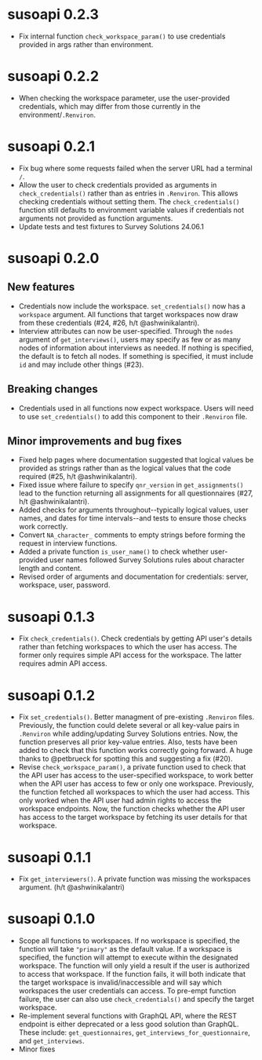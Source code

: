 # susoapi 0.2.3

- Fix internal function `check_workspace_param()` to use credentials provided in args rather than environment.

# susoapi 0.2.2

- When checking the workspace parameter, use the user-provided credentials, which may differ from those currently in the environment/`.Renviron`.

# susoapi 0.2.1

- Fix bug where some requests failed when the server URL had a terminal `/`.
- Allow the user to check credentials provided as arguments in `check_credentials()` rather than as entries in `.Renviron`. This allows checking credentials without setting them. The `check_credentials()` function still defaults to environment variable values if credentials not arguments not provided as function arguments.
- Update tests and test fixtures to Survey Solutions 24.06.1

# susoapi 0.2.0

## New features

- Credentials now include the workspace. `set_credentials()` now has a `workspace` argument. All functions that target workspaces now draw from these credentials (#24, #26, h/t @ashwinikalantri). 
- Interview attributes can now be user-specified. Through the `nodes` argument of `get_interviews()`, users may specify as few or as many nodes of information about interviews as needed. If nothing is specified, the default is to fetch all nodes. If something is specified, it must include `id` and may include other things (#23).

## Breaking changes

- Credentials used in all functions now expect workspace. Users will need to use `set_credentials()` to add this component to their `.Renviron` file.

## Minor improvements and bug fixes

- Fixed help pages where documentation suggested that logical values be provided as strings rather than as the logical values that the code required (#25, h/t @ashwinikalantri).
- Fixed issue where failure to specify `qnr_version` in `get_assignments()` lead to the function returning all assignments for all questionnaires (#27, h/t @ashwinikalantri).
- Added checks for arguments throughout--typically logical values, user names, and dates for time intervals--and tests to ensure those checks work correctly.
- Convert `NA_character_` comments to empty strings before forming the request in interview functions.
- Added a private function `is_user_name()` to check whether user-provided user names followed Survey Solutions rules about character length and content.
- Revised order of arguments and documentation for credentials: server, workspace, user, password.

# susoapi 0.1.3

- Fix `check_credentials()`. Check credentials by getting API user's details rather than fetching workspaces to which the user has access. The former only requires simple API access for the workspace. The latter requires admin API access.

# susoapi 0.1.2

- Fix `set_credentials()`. Better managment of pre-existing `.Renviron` files. Previously, the function could delete several or all key-value pairs in `.Renviron` while adding/updating Survey Solutions entries. Now, the function preserves all prior key-value entries. Also, tests have been added to check that this function works correctly going forward. A huge thanks to @petbrueck for spotting this and suggesting a fix (#20).
- Revise `check_workspace_param()`, a private function used to check that the API user has access to the user-specified workspace, to work better when the API user has access to few or only one workspace. Previously, the function fetched all workspaces to which the user had access. This only worked when the API user had admin rights to access the workspace endpoints. Now, the function checks whether the API user has access to the target workspace by fetching its user details for that workspace.

# susoapi 0.1.1

- Fix `get_interviewers()`. A private function was missing the workspaces argument. (h/t @ashwinikalantri)

# susoapi 0.1.0

- Scope all functions to workspaces. If no workspace is specified, the function will take `"primary"` as the default value. If a workspace is specified, the function will attempt to execute within the designated workspace. The function will only yield a result if the user is authorized to access that workspace. If the function fails, it will both indicate that the target workspace is invalid/inaccessible and will say which workspaces the user credentials can access. To pre-empt function failure, the user can also use `check_credentials()` and specify the target workspace.
- Re-implement several functions with GraphQL API, where the REST endpoint is either deprecated or a less good solution than GraphQL. These include: `get_questionnaires`, `get_interviews_for_questionnaire`, and `get_interviews`.
- Minor fixes
